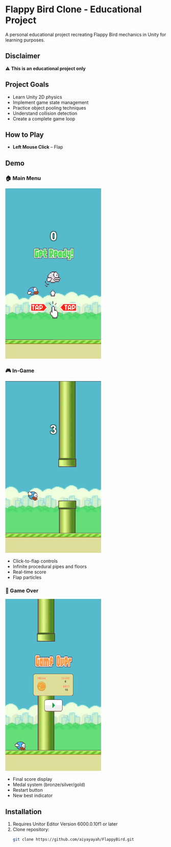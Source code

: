 # Flappy Bird Clone - Educational Project

A personal educational project recreating Flappy Bird mechanics in Unity for learning purposes.

## Disclaimer
⚠️ **This is an educational project only**  

## Project Goals
- Learn Unity 2D physics
- Implement game state management
- Practice object pooling techniques
- Understand collision detection
- Create a complete game loop


## How to Play
- **Left Mouse Click** – Flap
   
##  Demo
### 🏠 Main Menu
<img src="mainmenu.png" width="300" alt="Main Menu Screen">




### 🎮 In-Game
<img src="ingame.png" width="300" alt="Gameplay Screen">

- Click-to-flap controls
- Infinite procedural pipes and floors
- Real-time score
- Flap particles

### 🏁 Game Over
<img src="gameover.png" width="300" alt="Game Over Screen">

- Final score display
- Medal system (bronze/silver/gold)
- Restart button
- New best indicator

  
## Installation
1. Requires Unitor Editor Version 6000.0.10f1 or later
2. Clone repository:
   ```bash
   git clone https://github.com/aiyayayah/FlappyBird.git
